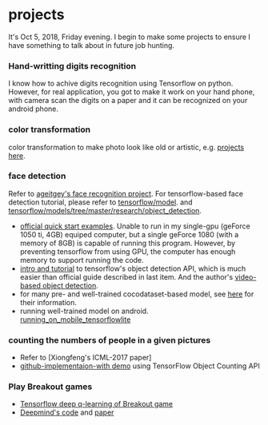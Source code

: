 # projects
It's Oct 5, 2018, Friday evening. I begin to make some projects to ensure I have something to talk about in future job hunting.
### Hand-writting digits recognition
I know how to achive digits recognition using Tensorflow on python. However, for real application, you got to make it work on your hand phone, with camera scan the digits on a paper and it can be recognized on your android phone.
### color transformation
color transformation to make photo look like old or artistic, e.g. [projects here](https://github.com/PacktPublishing/OpenCV-Computer-Vision-Projects-with-Python).
### face detection
Refer to [ageitgey's face recognition project](https://github.com/ageitgey/face_recognition). For tensorflow-based face detection tutorial, please refer to [tensorflow/model](https://github.com/tensorflow/models/blob/master/research/object_detection/g3doc/running_pets.md). and [tensorflow/models/tree/master/research/object_detection](https://github.com/tensorflow/models/tree/master/research/object_detection).
+ [official quick start examples](https://github.com/tensorflow/models/blob/master/research/object_detection/object_detection_tutorial.ipynb). Unable to run in my single-gpu (geForce 1050 ti, 4GB) equiped computer, but a single geForce 1080 (with a memory of 8GB) is capable of running this program. However, by preventing tensorflow from using GPU, the computer has enough memory to support running the code.
+ [intro and tutorial](https://www.kdnuggets.com/2018/03/google-tensorflow-object-detection-api-the-easiest-way-implement-image-recognition.html) to tensorflow's object detection API, which is much easier than official guide described in last item. And the author's [video-based object detection](https://github.com/priya-dwivedi/Deep-Learning/blob/master/Object_Detection_Tensorflow_API.ipynb).
+ for many pre- and well-trained cocodataset-based model, see [here](https://github.com/tensorflow/models/blob/477ed41e7e4e8a8443bc633846eb01e2182dc68a/object_detection/g3doc/detection_model_zoo.md) for their information.
+ running well-trained model on android. [running_on_mobile_tensorflowlite](https://github.com/tensorflow/models/blob/master/research/object_detection/g3doc/running_on_mobile_tensorflowlite.md)
### counting the numbers of people in a given pictures
+ Refer to [Xiongfeng's ICML-2017 paper]
+ [github-implementaion-with demo](https://github.com/ahmetozlu/tensorflow_object_counting_api) using TensorFlow Object Counting API
### Play Breakout games
+ [Tensorflow deep q-learning of Breakout game](https://github.com/devsisters/DQN-tensorflow)
+ [Deepmind's code]() and [paper](https://www.nature.com/articles/nature14236)

